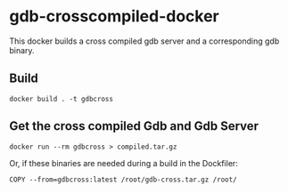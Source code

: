 # gdb-crosscompiled-docker
This docker builds a cross compiled gdb server and a corresponding gdb binary. 

## Build
`docker build . -t gdbcross`

## Get the cross compiled Gdb and Gdb Server
`docker run --rm gdbcross > compiled.tar.gz`

Or, if these binaries are needed during a build in the Dockfiler:

`COPY --from=gdbcross:latest /root/gdb-cross.tar.gz /root/` 
